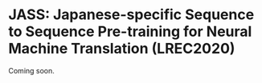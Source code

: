 # JASS: Japanese-specific Sequence to Sequence Pre-training for Neural Machine Translation (LREC2020)

Coming soon.

